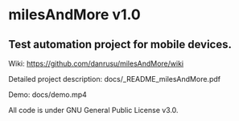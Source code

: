# milesAndMore v1.0

## Test automation project for mobile devices.

Wiki: https://github.com/danrusu/milesAndMore/wiki

Detailed project description:  docs/_README_milesAndMore.pdf

Demo:                          docs/demo.mp4

All code is under GNU General Public License v3.0.
